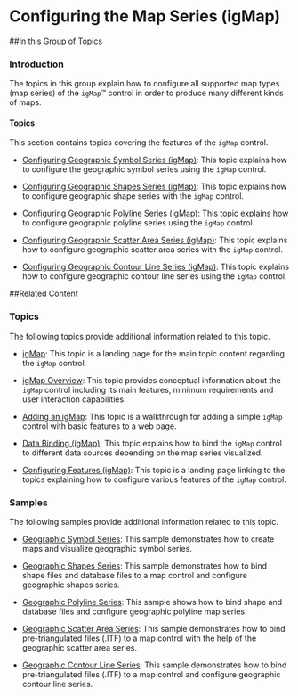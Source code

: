 ﻿<!--
|metadata|
{
    "fileName": "igmap-creating-different-kinds-maps",
    "controlName": "igMap",
    "tags": ["Charting","How Do I"]
}
|metadata|
-->

# Configuring the Map Series (igMap)

##In this Group of Topics

### Introduction

The topics in this group explain how to configure all supported map types (map series) of the `igMap`™ control in order to produce many different kinds of maps.

#### Topics

This section contains topics covering the features of the `igMap` control.

-	[Configuring Geographic Symbol Series (igMap)](igMap-Configuring-Geographic-Symbol-Series.html): This topic explains how to configure the geographic symbol series using the `igMap` control.

-	[Configuring Geographic Shapes Series (igMap)](igMap-Configuring-Geographic-Shapes.html): This topic explains how to configure geographic shape series with the `igMap` control.

-	[Configuring Geographic Polyline Series (igMap)](igMap-Configuring-Geographic-Polyline-Series.html): This topic explains how to configure geographic polyline series using the `igMap` control.

-	[Configuring Geographic Scatter Area Series (igMap)](igMap-Configuring-Geographic-Scatter-Area-Series.html): This topic explains how to configure geographic scatter area series with the `igMap` control.

-	[Configuring Geographic Contour Line Series (igMap)](igMap-Configuring-Geographic-Contour-Line-Series.html): This topic explains how to configure geographic contour line series using the `igMap` control.


##Related Content

### Topics

The following topics provide additional information related to this topic.

- [igMap](igMap-landing-page.html): This topic is a landing page for the main topic content regarding the `igMap` control.

- [igMap Overview](Overview-igMap.html): This topic provides conceptual information about the `igMap` control including its main features, minimum requirements and user interaction capabilities.

- [Adding an igMap](Adding-igMap.html): This topic is a walkthrough for adding a simple `igMap` control with basic features to a web page.

- [Data Binding (igMap)](Data-Binding-igMap.html): This topic explains how to bind the `igMap` control to different data sources depending on the map series visualized.

- [Configuring Features (igMap)](igMap-Configuring-Features.html): This topic is a landing page linking to the topics explaining how to configure various features of the `igMap` control.


### Samples

The following samples provide additional information related to this topic.

- [Geographic Symbol Series](%%SamplesUrl%%/map/geo-symbol-series): This sample demonstrates how to create maps and visualize geographic symbol series.

- [Geographic Shapes Series](%%SamplesUrl%%/map/geo-shapes-series): This sample demonstrates how to bind shape files and database files to a map control and configure geographic shapes series.

- [Geographic Polyline Series](%%SamplesUrl%%/map/geo-polyline-series): This sample shows how to bind shape and database files and configure geographic polyline map series.

- [Geographic Scatter Area Series](%%SamplesUrl%%/map/geo-scatter-area): This sample demonstrates how to bind pre-triangulated files (.ITF) to a map control with the help of the geographic scatter area series.

- [Geographic Contour Line Series](%%SamplesUrl%%/map/geo-contour-line): This sample demonstrates how to bind pre-triangulated files (.ITF) to a map control and configure geographic contour line series.





 

 


